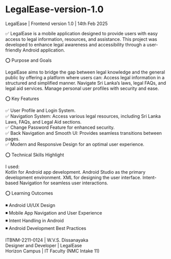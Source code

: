 # LegalEase-version-1.0

LegalEase | Frontend version 1.0 | 14th Feb 2025

✅ LegalEase is a mobile application designed to provide users with easy access to legal information, resources, and assistance. This project was developed to enhance legal awareness and accessibility through a user-friendly Android application. 

⭕ Purpose and Goals

LegalEase aims to bridge the gap between legal knowledge and the general public by offering a platform where users can:
Access legal information in a structured and simplified manner.
Navigate Sri Lanka’s laws, legal FAQs, and legal aid services.
Manage personal user profiles with security and ease. 

⭕ Key Features

✅ User Profile and Login System.<br>
✅ Navigation System: Access various legal resources, including Sri Lanka Laws, FAQs, and Legal Aid sections.<br>
✅ Change Password Feature for enhanced security.<br>
✅ Back Navigation and Smooth UI: Provides seamless transitions between pages.<br>
✅ Modern and Responsive Design for an optimal user experience.<br>

⭕ Technical Skills Highlight

I used:<br>
Kotlin for Android app development.
Android Studio as the primary development environment.
XML for designing the user interface.
Intent-based Navigation for seamless user interactions.


⭕ Learning Outcomes

◾ Android UI/UX Design<br>
◾ Mobile App Navigation and User Experience<br>
◾ Intent Handling in Android<br>
◾ Android Development Best Practices<br>

ITBNM-2211-0124 | W.V.S. Dissanayaka  <br>
Designer and Developer | LegalEase <br>
Horizon Campus | IT Faculty (NMC Intake 11)
